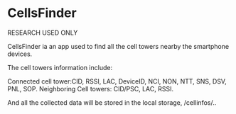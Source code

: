 # CellsFinder
RESEARCH USED ONLY

CellsFinder ia an app used to find all the cell towers nearby the smartphone devices.

The cell towers information include:

Connected cell tower:CID, RSSI, LAC, DeviceID, NCI, NON, NTT, SNS, DSV, PNL, SOP.
Neighboring Cell towers: CID/PSC, LAC, RSSI.

And all the collected data will be stored in the local storage, /cellinfos/..

